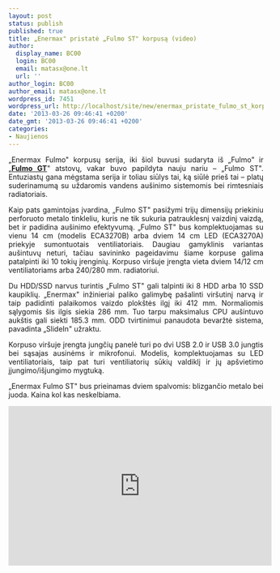 ```yaml
---
layout: post
status: publish
published: true
title: „Enermax" pristatė „Fulmo ST" korpusą (video)
author:
  display_name: BC00
  login: BC00
  email: matasx@one.lt
  url: ''
author_login: BC00
author_email: matasx@one.lt
wordpress_id: 7451
wordpress_url: http://localhost/site/new/enermax_pristate_fulmo_st_korpusa_video/
date: '2013-03-26 09:46:41 +0200'
date_gmt: '2013-03-26 09:46:41 +0200'
categories:
- Naujienos
---
```

<p style="text-align: justify;">
	&bdquo;Enermax Fulmo&quot; korpusų serija, iki &scaron;iol buvusi sudaryta i&scaron; &bdquo;Fulmo&quot; ir &bdquo;<a href="http://www.technews.lt/naujiena/n/a/enermax_fulmo_gt_korpusas.html"><strong>Fulmo GT</strong></a>&quot; atstovų, vakar buvo papildyta nauju nariu &ndash; &bdquo;Fulmo ST&quot;. Entuziastų gana mėgstama serija ir toliau siūlys tai, ką siūlė prie&scaron; tai &ndash; platų suderinamumą su uždaromis vandens au&scaron;inimo sistemomis bei rimtesniais radiatoriais.</p>
<p style="text-align: justify;">
	Kaip pats gamintojas įvardina, &bdquo;Fulmo ST&quot; pasižymi trijų dimensijų priekiniu perforuoto metalo tinkleliu, kuris ne tik sukuria patrauklesnį vaizdinį vaizdą, bet ir padidina au&scaron;inimo efektyvumą. &bdquo;Fulmo ST&quot; bus komplektuojamas su vienu 14 cm (modelis ECA3270B) arba dviem 14 cm LED (ECA3270A) priekyje sumontuotais ventiliatoriais. Daugiau gamyklinis variantas au&scaron;intuvų neturi, tačiau savininko pageidavimu &scaron;iame korpuse galima patalpinti iki 10 tokių įrenginių. Korpuso vir&scaron;uje įrengta vieta dviem 14/12 cm ventiliatoriams arba 240/280 mm. radiatoriui.</p>
<p style="text-align: justify;">
	Du HDD/SSD narvus turintis &bdquo;Fulmo ST&quot; gali talpinti iki 8 HDD arba 10 SSD kaupiklių. &bdquo;Enermax&quot; inžinieriai paliko galimybę pa&scaron;alinti vir&scaron;utinį narvą ir taip padidinti palaikomos vaizdo plok&scaron;tės ilgį iki 412 mm. Normaliomis sąlygomis &scaron;is ilgis siekia 286 mm. Tuo tarpu maksimalus CPU au&scaron;intuvo auk&scaron;tis gali siekti 185.3 mm. ODD tvirtinimui panaudota bevaržtė sistema, pavadinta &bdquo;SlideIn&quot; užraktu.</p>
<p style="text-align: justify;">
	Korpuso vir&scaron;uje įrengta jungčių panelė turi po dvi USB 2.0 ir USB 3.0 jungtis bei sąsajas ausinėms ir mikrofonui. Modelis, komplektuojamas su LED ventiliatoriais, taip pat turi ventiliatorių sūkių valdiklį ir jų ap&scaron;vietimo įjungimo/i&scaron;jungimo mygtuką.</p>
<p style="text-align: justify;">
	&bdquo;Enermax Fulmo ST&quot; bus prieinamas dviem spalvomis: blizgančio metalo bei juoda. Kaina kol kas neskelbiama.</p>
<p style="text-align: justify;">
	<iframe allowfullscreen="" frameborder="0" height="315" src="http://www.youtube.com/embed/mVfoDkWx12g" width="520"></iframe></p>
